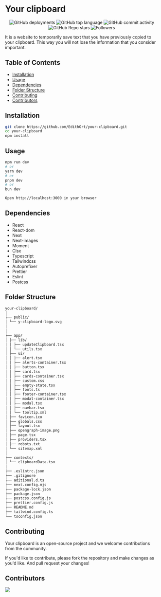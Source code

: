# Your clipboard

<div align="center">

  <img alt="GitHub deployments" src="https://img.shields.io/github/deployments/EdithOrt/your-clipboard/Production">

  <img alt="GitHub top language" src="https://img.shields.io/github/languages/top/EdithOrt/your-clipboard">
  
  <img alt="GitHub commit activity" src="https://img.shields.io/github/commit-activity/t/EdithOrt/your-clipboard?color=FF9341">

  <img alt="GitHub Repo stars" src="https://img.shields.io/github/stars/EdithOrt/your-clipboard">

  <img alt="Followers" src="https://img.shields.io/github/followers/EdithOrt">

</div>

It is a website to temporarily save text that you have previously copied to your clipboard. This way you will not lose the information that you consider important.

## Table of Contents

- [Installation](#installation)
- [Usage](#usage)
- [Dependencies](#dependencies)
- [Folder Structure](#folder-structure)
- [Contributing](#contributing)
- [Contributors](#contributors)

## Installation

```bash
git clone https://github.com/EdithOrt/your-clipboard.git
cd your-clipboard
npm install
```

## Usage

```bash
npm run dev
# or
yarn dev
# or
pnpm dev
# or
bun dev

Open http://localhost:3000 in your browser
```

## Dependencies

- React
- React-dom
- Next
- Next-images
- Moment
- Clsx
- Typescript
- Tailwindcss
- Autoprefixer
- Prettier
- Eslint
- Postcss

## Folder Structure

```bash
your-clipboard/
│
├── public/
│ └── y-clipboard-logo.svg
│
│
├── app/
│ ├── lib/
│ │ ├── updateClipboard.tsx
│ │ └── utils.tsx
│ ├── ui/
│ │ ├── alert.tsx
│ │ ├── alerts-container.tsx
│ │ ├── button.tsx
│ │ ├── card.tsx
│ │ ├── cards-container.tsx
│ │ ├── custom.css
│ │ ├── empty-state.tsx
│ │ ├── fonts.ts
│ │ ├── footer-container.tsx
│ │ ├── modal-container.tsx
│ │ ├── modal.tsx
│ │ ├── navbar.tsx
│ │ └── tooltip.xml
│ ├── favicon.ico
│ ├── globals.css
│ ├── layout.tsx
│ ├── opengraph-image.png
│ ├── page.tsx
│ ├── providers.tsx
│ ├── robots.txt
│ └── sitemap.xml
│
├── contexts/
│ └── clipboardData.tsx
│
├── .eslintrc.json
├── .gitignore
├── aditional.d.ts
├── next.config.mjs
├── package-lock.json
├── package.json
├── postcss.config.js
├── prettier.config.js
├── README.md
├── tailwind.config.ts
└── tsconfig.json
```

## Contributing

Your clipboard is an open-source project and we welcome contributions from the community.

If you'd like to contribute, please fork the repository and make changes as you'd like. And pull request your changes!

## Contributors

<a href="https://github.com/EdithOrt/your-clipboard/graphs/contributors">
  <img src="https://contrib.rocks/image?repo=EdithOrt/your-clipboard" />
</a>
